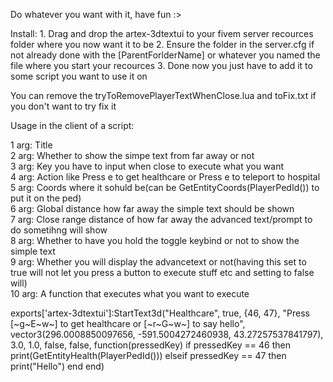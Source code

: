 Do whatever you want with it, have fun :>

Install:
    1. Drag and drop the artex-3dtextui to your fivem server recources folder where you now want it to be
    2. Ensure the folder in the server.cfg if not already done with the [ParentForlderName] or whatever you named the file where you start your recources
    3. Done now you just have to add it to some script you want to use it on

You can remove the tryToRemovePlayerTextWhenClose.lua and toFix.txt if you don't want to try fix it

Usage in the client of a script:

1 arg: Title  
2 arg: Whether to show the simpe text from far away or not  
3 arg: Key you have to input when close to execute what you want  
4 arg: Action like Press e to get healthcare or Press e to teleport to hospital  
5 arg: Coords where it sohuld be(can be GetEntityCoords(PlayerPedId()) to put it on the ped)  
6 arg: Global distance how far away the simple text should be shown  
7 arg: Close range distance of how far away the advanced text/prompt to do sometihng will show  
8 arg: Whether to have you hold the toggle keybind or not to show the simple text  
9 arg: Whether you will display the advancetext or not(having this set to true will not let you press a button to execute stuff etc and setting to false will)  
10 arg: A function that executes what you want to execute  

exports['artex-3dtextui']:StartText3d("Healthcare", true, {46, 47}, "Press [~g~E~w~] to get healthcare or [~r~G~w~] to say hello", vector3(296.0008850097656, -591.5004272460938, 43.27257537841797), 3.0, 1.0, false, false, function(pressedKey)
    if pressedKey == 46 then
        print(GetEntityHealth(PlayerPedId()))
    elseif pressedKey == 47 then
        print("Hello")
    end
end)
